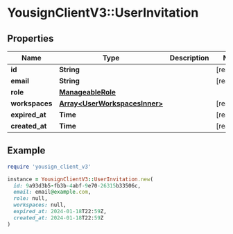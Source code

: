 # YousignClientV3::UserInvitation

## Properties

| Name | Type | Description | Notes |
| ---- | ---- | ----------- | ----- |
| **id** | **String** |  | [readonly] |
| **email** | **String** |  | [readonly] |
| **role** | [**ManageableRole**](ManageableRole.md) |  |  |
| **workspaces** | [**Array&lt;UserWorkspacesInner&gt;**](UserWorkspacesInner.md) |  | [readonly] |
| **expired_at** | **Time** |  | [readonly] |
| **created_at** | **Time** |  | [readonly] |

## Example

```ruby
require 'yousign_client_v3'

instance = YousignClientV3::UserInvitation.new(
  id: 9a93d3b5-fb3b-4abf-9e70-26315b33506c,
  email: email@example.com,
  role: null,
  workspaces: null,
  expired_at: 2024-01-18T22:59Z,
  created_at: 2024-01-18T22:59Z
)
```


